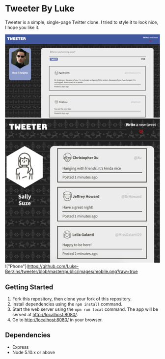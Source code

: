 # Tweeter By Luke

Tweeter is a simple, single-page Twitter clone. I tried to style it to look nice, I hope you like it.

!["Desktop"](https://github.com/Luke-Berzins/tweeter/blob/master/public/images/desktop.png?raw=true)
!["Tablet"](https://github.com/Luke-Berzins/tweeter/blob/master/public/images/tablet.png?raw=true)
!["Phone"](https://github.com/Luke-Berzins/tweeter/blob/master/public/images/mobile.png?raw=true

## Getting Started

1. Fork this repository, then clone your fork of this repository.
2. Install dependencies using the `npm install` command.
3. Start the web server using the `npm run local` command. The app will be served at <http://localhost:8080/>.
4. Go to <http://localhost:8080/> in your browser.

## Dependencies

- Express
- Node 5.10.x or above
